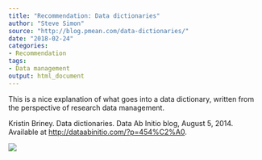 ```yaml
---
title: "Recommendation: Data dictionaries"
author: "Steve Simon"
source: "http://blog.pmean.com/data-dictionaries/"
date: "2018-02-24"
categories:
- Recommendation
tags:
- Data management
output: html_document
---
```


This is a nice explanation of what goes into a data dictionary, written
from the perspective of research data management.

<!---More--->

Kristin Briney. Data dictionaries. Data Ab Initio blog, August 5, 2014.
Available at <http://dataabinitio.com/?p=454%C2%A0>.

![](http://www.pmean.com/images/images/18/data-dictionaries01.png)




